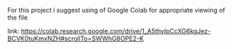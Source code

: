 For this project i suggest using of Google Colab for appropriate viewing of the file

link: https://colab.research.google.com/drive/1_A5thylpCcXG6kgJez-BCVK0tuKmxNZH#scrollTo=SWWhG8OPE2-K
